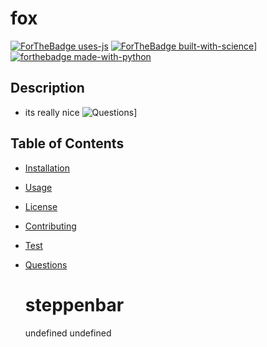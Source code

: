 # fox
  [![ForTheBadge uses-js](http://ForTheBadge.com/images/badges/uses-js.svg)](http://ForTheBadge.com)
  [![ForTheBadge built-with-science](http://ForTheBadge.com/images/badges/built-with-science.svg)](https://GitHub.com/Naereen/)]
  [![forthebadge made-with-python](http://ForTheBadge.com/images/badges/made-with-python.svg)](https://www.python.org/)
  
  ## Description
  * its really nice
  ![Questions](utils/images/example.gif)]
   ## Table of Contents
  - [Installation](#Installation)
  - [Usage](#Usage)
  - [License](#License)
  - [Contributing](#Contributing)
  - [Test](#Test)
  - [Questions](#Questions)

    # steppenbar
    undefined
    undefined
